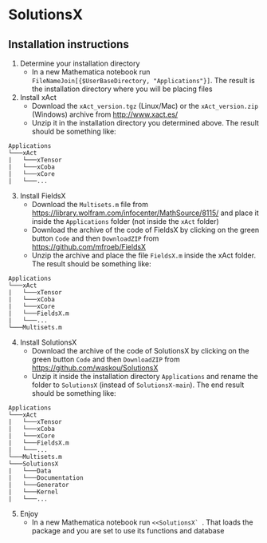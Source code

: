 # SolutionsX

## Installation instructions

1. Determine your installation directory
   * In a new Mathematica notebook run `FileNameJoin[{$UserBaseDirectory, "Applications"}]`. The result is the installation directory where you will be placing files
2. Install xAct
   * Download the `xAct_version.tgz` (Linux/Mac) or the `xAct_version.zip` (Windows) archive from http://www.xact.es/
   * Unzip it in the installation directory you determined above. The result should be something like:
```
Applications
└───xAct
|   └───xTensor
|   └───xCoba
|   └───xCore
|   └───...
```
3. Install FieldsX
   * Download the `Multisets.m` file from https://library.wolfram.com/infocenter/MathSource/8115/ and place it inside the `Applications` folder (not inside the `xAct` folder)
   * Download the archive of the code of FieldsX by clicking on the green button `Code` and then `DownloadZIP` from https://github.com/mfroeb/FieldsX
   * Unzip the archive and place the file `FieldsX.m` inside the xAct folder. The result should be something like:
```
Applications
└───xAct
|   └───xTensor
|   └───xCoba
|   └───xCore
|   └───FieldsX.m
|   └───...
└───Multisets.m
```
4. Install SolutionsX
   * Download the archive of the code of SolutionsX by clicking on the green button `Code` and then `DownloadZIP` from https://github.com/waskou/SolutionsX
   * Unzip it inside the installation directory `Applications` and rename the folder to `SolutionsX` (instead of `SolutionsX-main`). The end result should be something like:
```
Applications
└───xAct
|   └───xTensor
|   └───xCoba
|   └───xCore
|   └───FieldsX.m
|   └───...
└───Multisets.m
└───SolutionsX
|   └───Data
|   └───Documentation
|   └───Generator
|   └───Kernel
|   └───...
```
5. Enjoy
   * In a new Mathematica notebook run ``<<SolutionsX` ``. That loads the package and you are set to use its functions and database